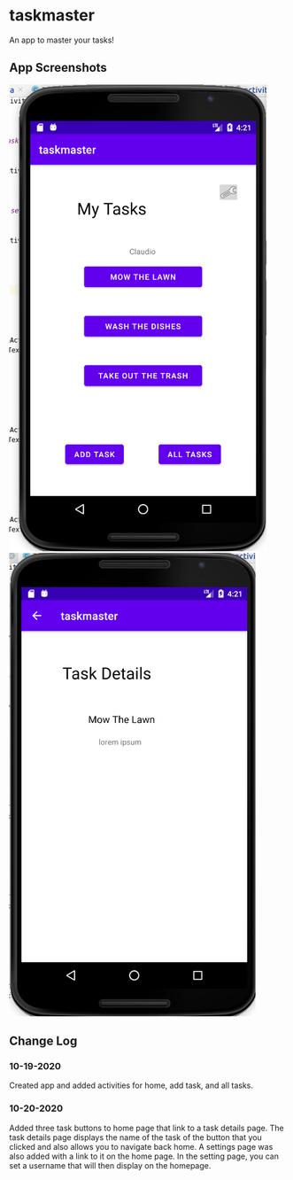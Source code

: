 # taskmaster
An app to master your tasks!
## App Screenshots
![Homepage](screenshots/27home.png) 
![All Tasks](screenshots/taskDetails.png)
## Change Log
### 10-19-2020
Created app and added activities for home, add task, and all tasks.
### 10-20-2020
Added three task buttons to home page that link to a task details page.  The task details page displays
the name of the task of the button that you clicked and also allows you to navigate back home.  A settings
page was also added with a link to it on the home page.  In the setting page, you can set a username that will
then display on the homepage. 
